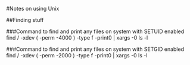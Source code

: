 #Notes on using Unix

##Finding stuff

###Command to find and print any files on system with SETUID enabled
find / -xdev \( -perm -4000 \) -type f -print0 | xargs -0 ls -l

###Command to find and print any files on system with SETGID enabled
find / -xdev \( -perm -2000 \) -type f -print0 | xargs -0 ls -l
